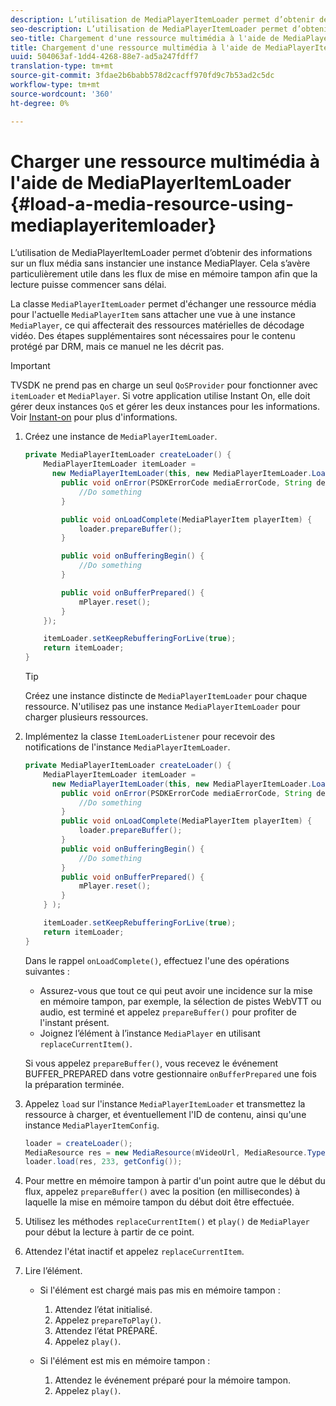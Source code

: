```yaml
---
description: L’utilisation de MediaPlayerItemLoader permet d’obtenir des informations sur un flux média sans instancier une instance MediaPlayer. Cela s’avère particulièrement utile dans les flux de mise en mémoire tampon afin que la lecture puisse commencer sans délai.
seo-description: L’utilisation de MediaPlayerItemLoader permet d’obtenir des informations sur un flux média sans instancier une instance MediaPlayer. Cela s’avère particulièrement utile dans les flux de mise en mémoire tampon afin que la lecture puisse commencer sans délai.
seo-title: Chargement d'une ressource multimédia à l'aide de MediaPlayerItemLoader
title: Chargement d'une ressource multimédia à l'aide de MediaPlayerItemLoader
uuid: 504063af-1dd4-4268-88e7-ad5a247fdff7
translation-type: tm+mt
source-git-commit: 3fdae2b6babb578d2cacff970fd9c7b53ad2c5dc
workflow-type: tm+mt
source-wordcount: '360'
ht-degree: 0%

---
```



# Charger une ressource multimédia à l&#39;aide de MediaPlayerItemLoader {#load-a-media-resource-using-mediaplayeritemloader}

L’utilisation de MediaPlayerItemLoader permet d’obtenir des informations sur un flux média sans instancier une instance MediaPlayer. Cela s’avère particulièrement utile dans les flux de mise en mémoire tampon afin que la lecture puisse commencer sans délai.

La classe `MediaPlayerItemLoader` permet d&#39;échanger une ressource média pour l&#39;actuelle `MediaPlayerItem` sans attacher une vue à une instance `MediaPlayer`, ce qui affecterait des ressources matérielles de décodage vidéo. Des étapes supplémentaires sont nécessaires pour le contenu protégé par DRM, mais ce manuel ne les décrit pas.

>[!IMPORTANT]
>
>TVSDK ne prend pas en charge un seul `QoSProvider` pour fonctionner avec `itemLoader` et `MediaPlayer`. Si votre application utilise Instant On, elle doit gérer deux instances `QoS` et gérer les deux instances pour les informations. Voir [Instant-on](../../android-3x-content-playback-options-android2/buffering-configuration/android-3x-instant-on.md) pour plus d&#39;informations.

1. Créez une instance de `MediaPlayerItemLoader`.

   ```java
   private MediaPlayerItemLoader createLoader() { 
       MediaPlayerItemLoader itemLoader =   
         new MediaPlayerItemLoader(this, new MediaPlayerItemLoader.LoaderListener() { 
           public void onError(PSDKErrorCode mediaErrorCode, String description) { 
               //Do something 
           } 
   
           public void onLoadComplete(MediaPlayerItem playerItem) { 
               loader.prepareBuffer(); 
           } 
   
           public void onBufferingBegin() { 
               //Do something 
           } 
   
           public void onBufferPrepared() { 
               mPlayer.reset(); 
           }  
       }); 
   
       itemLoader.setKeepRebufferingForLive(true); 
       return itemLoader; 
   } 
   ```

   >[!TIP]
   >
   >Créez une instance distincte de `MediaPlayerItemLoader` pour chaque ressource. N&#39;utilisez pas une instance `MediaPlayerItemLoader` pour charger plusieurs ressources.

1. Implémentez la classe `ItemLoaderListener` pour recevoir des notifications de l&#39;instance `MediaPlayerItemLoader`.

   ```java
   private MediaPlayerItemLoader createLoader() { 
       MediaPlayerItemLoader itemLoader =   
         new MediaPlayerItemLoader(this, new MediaPlayerItemLoader.LoaderListener() { 
           public void onError(PSDKErrorCode mediaErrorCode, String description) { 
               //Do something 
           } 
           public void onLoadComplete(MediaPlayerItem playerItem) { 
               loader.prepareBuffer(); 
           } 
           public void onBufferingBegin() { 
               //Do something 
           } 
           public void onBufferPrepared() { 
               mPlayer.reset(); 
           }  
       } ); 
   
       itemLoader.setKeepRebufferingForLive(true); 
       return itemLoader; 
   }
   ```

   Dans le rappel `onLoadComplete()`, effectuez l&#39;une des opérations suivantes :

   * Assurez-vous que tout ce qui peut avoir une incidence sur la mise en mémoire tampon, par exemple, la sélection de pistes WebVTT ou audio, est terminé et appelez `prepareBuffer()` pour profiter de l&#39;instant présent.
   * Joignez l’élément à l’instance `MediaPlayer` en utilisant `replaceCurrentItem()`.

   Si vous appelez `prepareBuffer()`, vous recevez le événement BUFFER_PREPARED dans votre gestionnaire `onBufferPrepared` une fois la préparation terminée.
1. Appelez `load` sur l&#39;instance `MediaPlayerItemLoader` et transmettez la ressource à charger, et éventuellement l&#39;ID de contenu, ainsi qu&#39;une instance `MediaPlayerItemConfig`.

   ```java
   loader = createLoader(); 
   MediaResource res = new MediaResource(mVideoUrl, MediaResource.Type.HLS, metadata); 
   loader.load(res, 233, getConfig());
   ```

1. Pour mettre en mémoire tampon à partir d&#39;un point autre que le début du flux, appelez `prepareBuffer()` avec la position (en millisecondes) à laquelle la mise en mémoire tampon du début doit être effectuée.
1. Utilisez les méthodes `replaceCurrentItem()` et `play()` de `MediaPlayer` pour début la lecture à partir de ce point.
1. Attendez l&#39;état inactif et appelez `replaceCurrentItem`.
1. Lire l’élément.

   * Si l&#39;élément est chargé mais pas mis en mémoire tampon :

      1. Attendez l’état initialisé.
      1. Appelez `prepareToPlay()`.
      1. Attendez l’état PRÉPARÉ.
      1. Appelez `play()`.
   * Si l&#39;élément est mis en mémoire tampon :

      1. Attendez le événement préparé pour la mémoire tampon.
      1. Appelez `play()`.